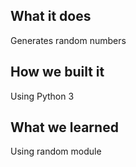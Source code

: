 ## What it does
 
Generates random numbers

## How we built it

Using Python 3

## What we learned

Using random module


